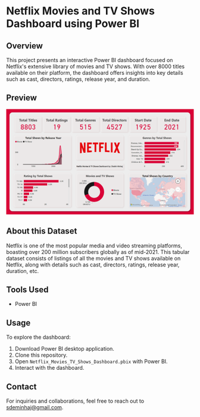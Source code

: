 # Netflix Movies and TV Shows Dashboard using Power BI

## Overview

This project presents an interactive Power BI dashboard focused on Netflix's extensive library of movies and TV shows. With over 8000 titles available on their platform, the dashboard offers insights into key details such as cast, directors, ratings, release year, and duration. 

## Preview

![Netflix Movies and TV Shows Dashboard Preview](https://github.com/minhaj-313/Netflix-Movies-and-TV-Shows-Dashboard/blob/main/Netflix%20Movies%20and%20TV%20Shows%20Dashboard%20-%20by%20Shaikh%20Minhaj.png)

## About this Dataset

Netflix is one of the most popular media and video streaming platforms, boasting over 200 million subscribers globally as of mid-2021. This tabular dataset consists of listings of all the movies and TV shows available on Netflix, along with details such as cast, directors, ratings, release year, duration, etc.

## Tools Used

- Power BI

## Usage

To explore the dashboard:

1. Download Power BI desktop application.
2. Clone this repository.
3. Open `Netflix_Movies_TV_Shows_Dashboard.pbix` with Power BI.
4. Interact with the dashboard.

## Contact

For inquiries and collaborations, feel free to reach out to sdeminhaj@gmail.com.
